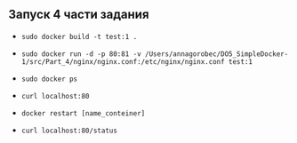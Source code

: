 ## Запуск 4 части задания

- `sudo docker build -t test:1 .` 

- `sudo docker run -d -p 80:81 -v /Users/annagorobec/DO5_SimpleDocker-1/src/Part_4/nginx/nginx.conf:/etc/nginx/nginx.conf test:1`

- `sudo docker ps`

- `curl localhost:80`

- `docker restart [name_conteiner]`

- `curl localhost:80/status`
